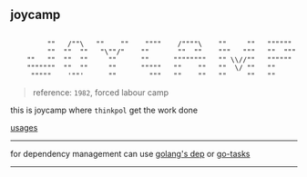 ## joycamp

```

         ""   /""\   ""    ""    """"    /""""\    ""     ""   """"""
         ""  ""  ""   "\""/"    ""       ""  ""    """   """   ""  """
    ""   ""  ""  ""     ""      ""      """"""""   "" \\//""   """"""
    """""""  ""  ""     ""      """""   ""    ""   ""  \/ ""   ""
     """""    '""'      ""        """   ""    ""   ""     ""   ""

```

> reference: `1982`, forced labour camp

this is joycamp where `thinkpol` get the work done

[usages](./docs/usage.md)

---

for dependency management can use [golang's dep](#) or [go-tasks](./go-tasks)

---



